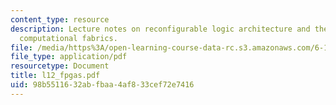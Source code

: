 ```yaml
---
content_type: resource
description: Lecture notes on reconfigurable logic architecture and the history of
  computational fabrics.
file: /media/https%3A/open-learning-course-data-rc.s3.amazonaws.com/6-111-introductory-digital-systems-laboratory-spring-2006/98b5511632abfbaa4af833cef72e7416_l12_fpgas.pdf
file_type: application/pdf
resourcetype: Document
title: l12_fpgas.pdf
uid: 98b55116-32ab-fbaa-4af8-33cef72e7416
---
```

